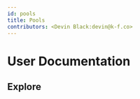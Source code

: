 ```yaml
---
id: pools 
title: Pools 
contributors: <Devin Black:devin@k-f.co>
---
```


# User Documentation 

## Explore

